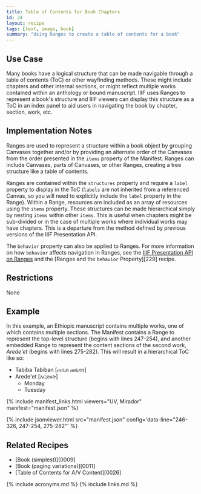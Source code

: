 ```yaml
---
title: Table of Contents for Book Chapters
id: 24
layout: recipe
tags: [text, image, book]
summary: "Using Ranges to create a table of contents for a book"
---
```


## Use Case

Many books have a logical structure that can be made navigable through a table of contents (ToC) or other wayfinding methods. These might include chapters and other internal sections, or might reflect multiple works contained within an anthology or bound manuscript. IIIF uses Ranges to represent a book's structure and IIIF viewers can display this structure as a ToC in an index panel to aid users in navigating the book by chapter, section, work, etc.

## Implementation Notes

Ranges are used to represent a structure within a book object by grouping Canvases together and/or by providing an alternate order of the Canvases from the order presented in the `items` property of the Manifest. Ranges can include Canvases, parts of Canvases, or other Ranges, creating a tree structure like a table of contents.

Ranges are contained within the `structures` property and require a `label` property to display in the ToC (`labels` are not inherited from a referenced Canvas, so you will need to explicitly include the `label` property in the Range). Within a Range, resources are included as an array of resources using the `items` property. These structures can be made hierarchical simply by nesting `items` within other `items`. This is useful when chapters might be sub-divided or in the case of multiple works where individual works may have chapters. This is a departure from the method defined by previous versions of the IIIF Presentation API.

The `behavior` property can also be applied to Ranges. For more information on how `behavior` affects navigation in Ranges, see the [IIIF Presentation API on Ranges](https://iiif.io/api/presentation/3.0/#54-range) and the [Ranges and the `behavior` Property][229] recipe.

## Restrictions

None

## Example

In this example, an Ethiopic manuscript contains multiple works, one of which contains multiple sections. The Manifest contains a Range to represent the top-level structure (begins with lines 247-254), and another embedded Range to represent the content sections of the second work, *Arede'et* (begins with lines 275-282). This will result in a hierarchical ToC like so:

* Tabiba Tabiban [ጠቢበ ጠቢባን]
* Arede'et [አርድዕት]
    * Monday
    * Tuesday

{% include manifest_links.html viewers="UV, Mirador" manifest="manifest.json" %}

{% include jsonviewer.html src="manifest.json" config='data-line="246-326, 247-254, 275-282"' %}

## Related Recipes

* [Book (simplest)][0009]
* [Book (paging variations)][0011]
* [Table of Contents for A/V Content][0026]

{% include acronyms.md %}
{% include links.md %}
